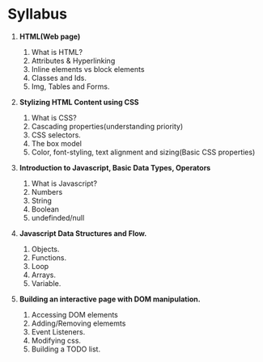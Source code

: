 # Syllabus 

1. **HTML(Web page)**
   1. What is HTML?
   2. Attributes & Hyperlinking
   3. Inline elements vs block elements
   4. Classes and Ids.
   5. Img, Tables and Forms.

2. **Stylizing HTML Content using CSS**
   1. What is CSS?
   2. Cascading properties(understanding priority)
   3. CSS selectors.
   4. The box model
   5. Color, font-styling, text alignment and sizing(Basic CSS properties)

3. **Introduction to Javascript, Basic Data Types, Operators**
   1. What is Javascript?
   2. Numbers
   3. String
   4. Boolean
   5. undefinded/null

4. **Javascript Data Structures and Flow.**
   1. Objects.
   2. Functions.
   3. Loop
   4. Arrays.
   5. Variable.

5. **Building an interactive page with DOM manipulation.**
   1. Accessing DOM elements
   2. Adding/Removing elememts
   3. Event Listeners.
   4. Modifying css.
   5. Building a TODO list.
